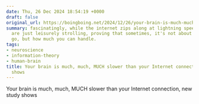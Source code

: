 ```yaml
---
date: Thu, 26 Dec 2024 18:54:19 +0000
draft: false
original_url: https://boingboing.net/2024/12/26/your-brain-is-much-much-much-slower-than-your-internet-connection-new-study-shows.html
summary: fascinatingly, while the internet zips along at lightning speed, our brains
  are just leisurely strolling, proving that sometimes, it's not about how fast you
  go, but how much you can handle.
tags:
- neuroscience
- information-theory
- human-brain
title: Your brain is much, much, MUCH slower than your Internet connection, new study
  shows
---
```


Your brain is much, much, MUCH slower than your Internet connection, new study shows